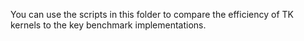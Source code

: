
You can use the scripts in this folder to compare the efficiency of TK kernels to the key benchmark implementations. 
